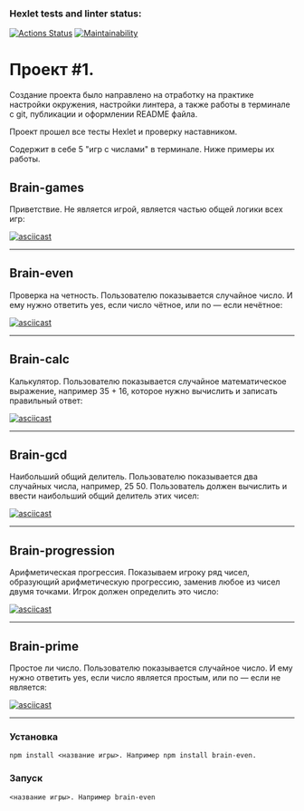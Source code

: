 ### Hexlet tests and linter status:
[![Actions Status](https://github.com/svyatoslavxx/frontend-project-lvl1/workflows/hexlet-check/badge.svg)](https://github.com/svyatoslavxx/frontend-project-lvl1/actions)
[![Maintainability](https://api.codeclimate.com/v1/badges/81e72d6b1378c17a736d/maintainability)](https://codeclimate.com/github/svyatoslavxx/frontend-project-lvl1/maintainability)

<h1><b>Проект #1.</b></h1>
Создание проекта было направлено на отработку на практике настройки окружения, настройки линтера, а также работы в терминале c git, публикации и оформлении README файла. 

Проект прошел все тесты Hexlet и проверку наставником.


Содержит в себе 5 "игр с числами" в терминале. Ниже примеры их работы.

<h2><b>Brain-games</b></h2> Приветствие. Не является игрой, является частью общей логики всех игр:

[![asciicast](https://asciinema.org/a/507160.svg)](https://asciinema.org/a/507160)

---

<h2><b>Brain-even</b></h2> Проверка на четность. Пользователю показывается случайное число. И ему нужно ответить yes, если число чётное, или no — если нечётное:

[![asciicast](https://asciinema.org/a/506510.svg)](https://asciinema.org/a/506510)

---

<h2><b>Brain-calc</b></h2> Калькулятор. Пользователю показывается случайное математическое выражение, например 35 + 16, которое нужно вычислить и записать правильный ответ:

[![asciicast](https://asciinema.org/a/506729.svg)](https://asciinema.org/a/506729)

---

<h2><b>Brain-gcd</b></h2> Наибольший общий делитель. Пользователю показывается два случайных числа, например, 25 50. Пользователь должен вычислить и ввести наибольший общий делитель этих чисел:

[![asciicast](https://asciinema.org/a/506742.svg)](https://asciinema.org/a/506742)

---

<h2><b>Brain-progression</b></h2> Арифметическая прогрессия. Показываем игроку ряд чисел, образующий арифметическую прогрессию, заменив любое из чисел двумя точками. Игрок должен определить это число:

[![asciicast](https://asciinema.org/a/507083.svg)](https://asciinema.org/a/507083)

---

<h2><b>Brain-prime</b></h2> Простое ли число. Пользователю показывается случайное число. И ему нужно ответить yes, если число является простым, или no — если не является:

[![asciicast](https://asciinema.org/a/507152.svg)](https://asciinema.org/a/507152)

---

<h3><b>Установка</b></h3>

```
npm install <название игры>. Например npm install brain-even.
```
<h3><b>Запуск</b></h3>

```
<название игры>. Например brain-even
```

